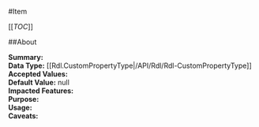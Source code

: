 #Item

[[_TOC_]]

##About

**Summary:**   
**Data Type:** [[Rdl.CustomPropertyType|/API/Rdl/Rdl-CustomPropertyType]]  
**Accepted Values:**   
**Default Value:** null  
**Impacted Features:**   
**Purpose:**   
**Usage:**   
**Caveats:**   

